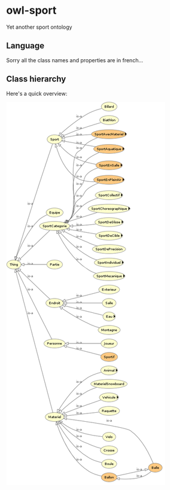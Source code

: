 owl-sport
=========

Yet another sport ontology

## Language

Sorry all the class names and properties are in french...

## Class hierarchy

Here's a quick overview:

![OWLviz diagram](class_hierarchy.png "Class hierarchy")
